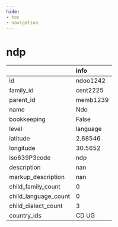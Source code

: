 ```yaml
---
hide:
- toc
- navigation
---
```

# ndp
|                      | info     |
|:---------------------|:---------|
| id                   | ndoo1242 |
| family_id            | cent2225 |
| parent_id            | memb1239 |
| name                 | Ndo      |
| bookkeeping          | False    |
| level                | language |
| latitude             | 2.68546  |
| longitude            | 30.5652  |
| iso639P3code         | ndp      |
| description          | nan      |
| markup_description   | nan      |
| child_family_count   | 0        |
| child_language_count | 0        |
| child_dialect_count  | 3        |
| country_ids          | CD UG    |